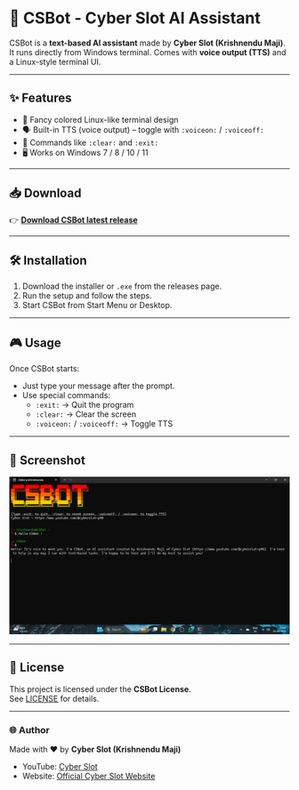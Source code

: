 # 🤖 CSBot - Cyber Slot AI Assistant

CSBot is a **text-based AI assistant** made by **Cyber Slot (Krishnendu Maji)**.  
It runs directly from Windows terminal. Comes with **voice output (TTS)** 
and a Linux-style terminal UI.  

---

## ✨ Features
- 🎨 Fancy colored Linux-like terminal design  
- 🗣️ Built-in TTS (voice output) – toggle with `:voiceon:` / `:voiceoff:`  
- 🧹 Commands like `:clear:` and `:exit:`  
- 🖥️ Works on Windows 7 / 8 / 10 / 11  

---

## 📥 Download
👉 [**Download CSBot latest release**](https://github.com/ytcyberslotp90/CSBot/releases)

---

## 🛠️ Installation
1. Download the installer or `.exe` from the releases page.  
2. Run the setup and follow the steps.  
3. Start CSBot from Start Menu or Desktop.  

---

## 🎮 Usage
Once CSBot starts:  
- Just type your message after the prompt.  
- Use special commands:  
  - `:exit:` → Quit the program  
  - `:clear:` → Clear the screen  
  - `:voiceon:` / `:voiceoff:` → Toggle TTS  

---

## 📸 Screenshot
![CSBot Screenshot](https://github.com/ytcyberslotp90/CSBot-made-by-Cyber-Slot/raw/main/Screenshot%202025-09-02%20145756.png)

---

## 📜 License
This project is licensed under the **CSBot License**.  
See [LICENSE](./license.txt) for details.  

---

### 🌐 Author
Made with ❤️ by **Cyber Slot (Krishnendu Maji)**  
- YouTube: [Cyber Slot](https://www.youtube.com/@cyberslot-p90)  
- Website: [Official Cyber Slot Website](https://ytcyberslotp90.github.io/Cyber-Slot-Official-Website/)  

